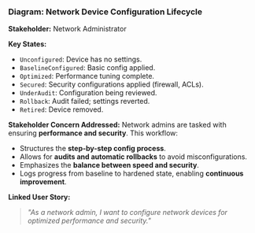 ### Diagram: Network Device Configuration Lifecycle

**Stakeholder:** Network Administrator

**Key States:**
- `Unconfigured`: Device has no settings.
- `BaselineConfigured`: Basic config applied.
- `Optimized`: Performance tuning complete.
- `Secured`: Security configurations applied (firewall, ACLs).
- `UnderAudit`: Configuration being reviewed.
- `Rollback`: Audit failed; settings reverted.
- `Retired`: Device removed.

**Stakeholder Concern Addressed:**
Network admins are tasked with ensuring **performance and security**. This workflow:
- Structures the **step-by-step config process**.
- Allows for **audits and automatic rollbacks** to avoid misconfigurations.
- Emphasizes the **balance between speed and security**.
- Logs progress from baseline to hardened state, enabling **continuous improvement**.

**Linked User Story:**
> *"As a network admin, I want to configure network devices for optimized performance and security."*
